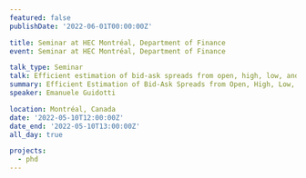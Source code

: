 ```yaml
---
featured: false
publishDate: '2022-06-01T00:00:00Z'

title: Seminar at HEC Montréal, Department of Finance
event: Seminar at HEC Montréal, Department of Finance

talk_type: Seminar
talk: Efficient estimation of bid-ask spreads from open, high, low, and close prices
summary: Efficient Estimation of Bid-Ask Spreads from Open, High, Low, and Close Prices
speaker: Emanuele Guidotti

location: Montréal, Canada
date: '2022-05-10T12:00:00Z'
date_end: '2022-05-10T13:00:00Z'
all_day: true

projects:
  - phd
---
```

